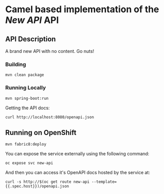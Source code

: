# Camel based implementation of the _New API_ API

## API Description ##
A brand new API with no content.  Go nuts!

### Building

    mvn clean package

### Running Locally

    mvn spring-boot:run

Getting the API docs:

    curl http://localhost:8080/openapi.json

## Running on OpenShift

    mvn fabric8:deploy

You can expose the service externally using the following command:

    oc expose svc new-api

And then you can access it's OpenAPI docs hosted by the service at:

    curl -s http://$(oc get route new-api --template={{.spec.host}})/openapi.json
